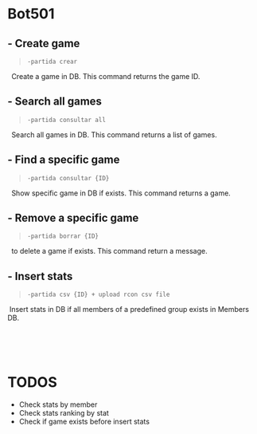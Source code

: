 # Bot501

## - Create game
> `-partida crear`

&nbsp;&nbsp;Create a game in DB. This command returns the game ID.

## - Search all games
> `-partida consultar all`

&nbsp;&nbsp;Search all games in DB. This command returns a list of games.

## - Find a specific game
> `-partida consultar {ID}`

&nbsp;&nbsp;Show specific game in DB if exists. This command returns a game.

## - Remove a specific game
> `-partida borrar {ID}`

&nbsp;&nbsp;to delete a game if exists. This command return a message.

## - Insert stats
> `-partida csv {ID} + upload rcon csv file`

&nbsp;Insert stats in DB if all members of a predefined group exists in Members DB.

<br><br><br>

# TODOS
- Check stats by member
- Check stats ranking by stat
- Check if game exists before insert stats
